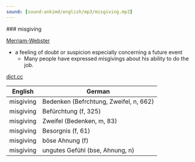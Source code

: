 ```yaml
---
sound: [sound:ankimd/english/mp3/misgiving.mp3]
---
```


\### misgiving

[Merriam-Webster](https://www.merriam-webster.com/dictionary/misgiving)

- a feeling of doubt or suspicion especially concerning a future event
    - Many people have expressed misgivings about his ability to do the job.

[dict.cc](https://www.dict.cc/misgiving)

| English        | German       |
| -------------- | ------------ |
| misgiving | Bedenken (Befrchtung, Zweifel, n, 662) |
| misgiving | Befürchtung (f, 325) |
| misgiving | Zweifel (Bedenken, m, 83) |
| misgiving | Besorgnis (f, 61) |
| misgiving | böse Ahnung (f) |
| misgiving | ungutes Gefühl (bse, Ahnung, n) |

